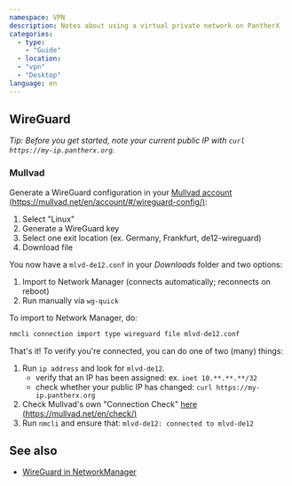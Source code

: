 ```yaml
---
namespace: VPN
description: Notes about using a virtual private network on PantherX
categories:
  - type:
    - "Guide"
  - location:
  - "vpn"
  - "Desktop"
language: en
---
```


## WireGuard

_Tip: Before you get started, note your current public IP with `curl https://my-ip.pantherx.org`._

### Mullvad

Generate a WireGuard configuration in your [Mullvad account (https://mullvad.net/en/account/#/wireguard-config/)](https://mullvad.net/en/account/#/wireguard-config/):

1. Select "Linux"
2. Generate a WireGuard key
3. Select one exit location (ex. Germany, Frankfurt, de12-wireguard)
4. Download file

You now have a `mlvd-de12.conf` in your _Downloads_ folder and two options:

1. Import to Network Manager (connects automatically; reconnects on reboot)
2. Run manually via `wg-quick`

To import to Network Manager, do:

```bash
nmcli connection import type wireguard file mlvd-de12.conf
```

That's it! To verify you're connected, you can do one of two (many) things:

1. Run `ip address` and look for `mlvd-de12`.
   - verify that an IP has been assigned: ex. `inet 10.**.**.**/32`
   - check whether your public IP has changed: `curl https://my-ip.pantherx.org`
2. Check Mullvad's own "Connection Check" [here (https://mullvad.net/en/check/)](https://mullvad.net/en/check/)
3. Run `nmcli` and ensure that: `mlvd-de12: connected to mlvd-de12`

## See also

- [WireGuard in NetworkManager](https://blogs.gnome.org/thaller/2019/03/15/wireguard-in-networkmanager/)

